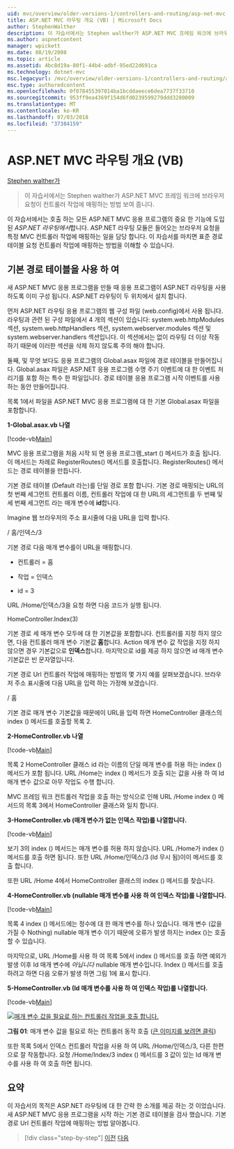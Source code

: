 ```yaml
---
uid: mvc/overview/older-versions-1/controllers-and-routing/asp-net-mvc-routing-overview-vb
title: ASP.NET MVC 라우팅 개요 (VB) | Microsoft Docs
author: StephenWalther
description: 이 자습서에서는 Stephen walther가 ASP.NET MVC 프레임 워크에 브라우저 요청이 컨트롤러 작업에 매핑하는 방법 보여 줍니다.
ms.author: aspnetcontent
manager: wpickett
ms.date: 08/19/2008
ms.topic: article
ms.assetid: 4bc8d19a-80f1-44b4-adbf-95ed22d691ca
ms.technology: dotnet-mvc
msc.legacyurl: /mvc/overview/older-versions-1/controllers-and-routing/asp-net-mvc-routing-overview-vb
msc.type: authoredcontent
ms.openlocfilehash: 0f078455397014ba1bcddaeece6dea7737f33710
ms.sourcegitcommit: 953ff9ea4369f154d6fd0239599279ddd3280009
ms.translationtype: MT
ms.contentlocale: ko-KR
ms.lasthandoff: 07/03/2018
ms.locfileid: "37384159"
---
```

<a name="aspnet-mvc-routing-overview-vb"></a>ASP.NET MVC 라우팅 개요 (VB)
====================
[Stephen walther가](https://github.com/StephenWalther)

> 이 자습서에서는 Stephen walther가 ASP.NET MVC 프레임 워크에 브라우저 요청이 컨트롤러 작업에 매핑하는 방법 보여 줍니다.


이 자습서에서는 호출 하는 모든 ASP.NET MVC 응용 프로그램의 중요 한 기능에 도입 된 *ASP.NET 라우팅에서*합니다. ASP.NET 라우팅 모듈은 들어오는 브라우저 요청을 특정 MVC 컨트롤러 작업에 매핑하는 일을 담당 합니다. 이 자습서를 마치면 표준 경로 테이블 요청 컨트롤러 작업에 매핑하는 방법을 이해할 수 있습니다.

## <a name="using-the-default-route-table"></a>기본 경로 테이블을 사용 하 여

새 ASP.NET MVC 응용 프로그램을 만들 때 응용 프로그램이 ASP.NET 라우팅을 사용 하도록 이미 구성 됩니다. ASP.NET 라우팅이 두 위치에서 설치 합니다.

먼저 ASP.NET 라우팅 응용 프로그램의 웹 구성 파일 (web.config)에서 사용 됩니다. 라우팅과 관련 된 구성 파일에서 4 개의 섹션이 있습니다: system.web.httpModules 섹션, system.web.httpHandlers 섹션, system.webserver.modules 섹션 및 system.webserver.handlers 섹션입니다. 이 섹션에서는 없이 라우팅 더 이상 작동 하기 때문에 이러한 섹션을 삭제 하지 않도록 주의 해야 합니다.

둘째, 및 무엇 보다도 응용 프로그램의 Global.asax 파일에 경로 테이블을 만들어집니다. Global.asax 파일은 ASP.NET 응용 프로그램 수명 주기 이벤트에 대 한 이벤트 처리기를 포함 하는 특수 한 파일입니다. 경로 테이블 응용 프로그램 시작 이벤트를 사용 하는 동안 만들어집니다.

목록 1에서 파일을 ASP.NET MVC 응용 프로그램에 대 한 기본 Global.asax 파일을 포함합니다.

**1-Global.asax.vb 나열**

[!code-vb[Main](asp-net-mvc-routing-overview-vb/samples/sample1.vb)]

MVC 응용 프로그램을 처음 시작 되 면 응용 프로그램\_start () 메서드가 호출 됩니다. 이 메서드는 차례로 RegisterRoutes() 메서드를 호출합니다. RegisterRoutes() 메서드는 경로 테이블을 만듭니다.

기본 경로 테이블 (Default 라는)를 단일 경로 포함 합니다. 기본 경로 매핑되는 URL의 첫 번째 세그먼트 컨트롤러 이름, 컨트롤러 작업에 대 한 URL의 세그먼트를 두 번째 및 세 번째 세그먼트 라는 매개 변수에 **id**합니다.

Imagine 웹 브라우저의 주소 표시줄에 다음 URL을 입력 합니다.

/ 홈/인덱스/3

기본 경로 다음 매개 변수를이 URL을 매핑합니다.

- 컨트롤러 = 홈

- 작업 = 인덱스

- id = 3

URL /Home/인덱스/3을 요청 하면 다음 코드가 실행 됩니다.

HomeController.Index(3)

기본 경로 세 매개 변수 모두에 대 한 기본값을 포함합니다. 컨트롤러를 지정 하지 않으면, 다음 컨트롤러 매개 변수 기본값 **홈**합니다. Action 매개 변수 값 작업을 지정 하지 않으면 경우 기본값으로 **인덱스**합니다. 마지막으로 id를 제공 하지 않으면 id 매개 변수 기본값은 빈 문자열입니다.

기본 경로 Url 컨트롤러 작업에 매핑하는 방법의 몇 가지 예를 살펴보겠습니다. 브라우저 주소 표시줄에 다음 URL을 입력 하는 가정해 보겠습니다.

/ 홈

기본 경로 매개 변수 기본값을 때문에이 URL을 입력 하면 HomeController 클래스의 index () 메서드를 호출할 목록 2.

**2-HomeController.vb 나열**

[!code-vb[Main](asp-net-mvc-routing-overview-vb/samples/sample2.vb)]

목록 2 HomeController 클래스 id 라는 이름의 단일 매개 변수를 허용 하는 index () 메서드가 포함 됩니다. URL /Home는 index () 메서드가 호출 되는 값을 사용 하 여 Id 매개 변수 값으로 아무 작업도 수행 합니다.

MVC 프레임 워크 컨트롤러 작업을 호출 하는 방식으로 인해 URL /Home index () 메서드의 목록 3에서 HomeController 클래스와 일치 합니다.

**3-HomeController.vb (매개 변수가 없는 인덱스 작업)를 나열합니다.**

[!code-vb[Main](asp-net-mvc-routing-overview-vb/samples/sample3.vb)]

보기 3의 index () 메서드는 매개 변수를 허용 하지 않습니다. URL /Home가 index () 메서드를 호출 하면 됩니다. 또한 URL /Home/인덱스/3 (Id 무시 됨)이이 메서드를 호출 합니다.

또한 URL /Home 4에서 HomeController 클래스의 index () 메서드를 찾습니다.

**4-HomeController.vb (nullable 매개 변수를 사용 하 여 인덱스 작업)를 나열합니다.**

[!code-vb[Main](asp-net-mvc-routing-overview-vb/samples/sample4.vb)]

목록 4 index () 메서드에는 정수에 대 한 매개 변수를 하나 있습니다. 매개 변수 (값을 가질 수 Nothing) nullable 매개 변수 이기 때문에 오류가 발생 하지는 index ()는 호출할 수 있습니다.

마지막으로, URL /Home를 사용 하 여 목록 5에서 index () 메서드를 호출 하면 예외가 발생 이후 Id 매개 변수에 *아닙니다* nullable 매개 변수입니다. Index () 메서드를 호출 하려고 하면 다음 오류가 발생 하면 그림 1에 표시 합니다.

**5-HomeController.vb (Id 매개 변수를 사용 하 여 인덱스 작업)를 나열합니다.**

[!code-vb[Main](asp-net-mvc-routing-overview-vb/samples/sample5.vb)]


[![매개 변수 값을 필요로 하는 컨트롤러 작업을 호출 합니다.](asp-net-mvc-routing-overview-vb/_static/image1.jpg)](asp-net-mvc-routing-overview-vb/_static/image1.png)

**그림 01**: 매개 변수 값을 필요로 하는 컨트롤러 동작 호출 ([큰 이미지를 보려면 클릭](asp-net-mvc-routing-overview-vb/_static/image2.png))


또한 목록 5에서 인덱스 컨트롤러 작업을 사용 하 여 URL /Home/인덱스/3, 다른 한편으로 잘 작동합니다. 요청 /Home/Index/3 index () 메서드를 3 값이 있는 Id 매개 변수를 사용 하 여 호출 하면 됩니다.

## <a name="summary"></a>요약

이 자습서의 목적은 ASP.NET 라우팅에 대 한 간략 한 소개를 제공 하는 것 이었습니다. 새 ASP.NET MVC 응용 프로그램을 시작 하는 기본 경로 테이블을 검사 했습니다. 기본 경로 Url 컨트롤러 작업에 매핑하는 방법 알아봅니다.

> [!div class="step-by-step"]
> [이전](creating-an-action-cs.md)
> [다음](understanding-action-filters-vb.md)
